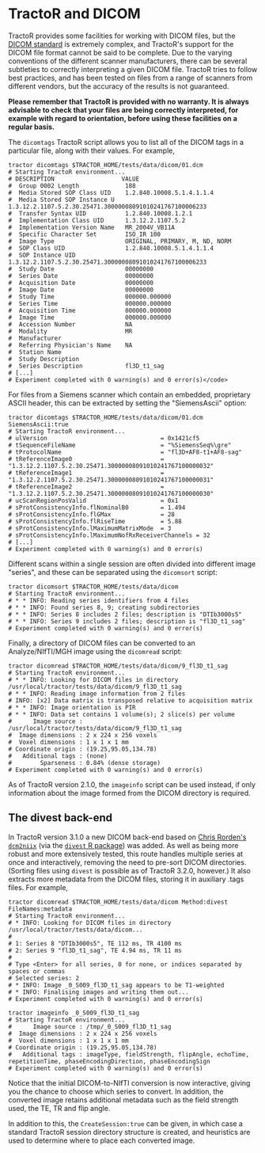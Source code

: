 # TractoR and DICOM

TractoR provides some facilities for working with DICOM files, but the [DICOM standard](http://dicom.nema.org/) is extremely complex, and TractoR's support for the DICOM file format cannot be said to be complete. Due to the varying conventions of the different scanner manufacturers, there can be several subtleties to correctly interpreting a given DICOM file. TractoR tries to follow best practices, and has been tested on files from a range of scanners from different vendors, but the accuracy of the results is not guaranteed.

**Please remember that TractoR is provided with no warranty. It is always advisable to check that your files are being correctly interpreted, for example with regard to orientation, before using these facilities on a regular basis.**

The `dicomtags` TractoR script allows you to list all of the DICOM tags in a particular file, along with their values. For example,

    tractor dicomtags $TRACTOR_HOME/tests/data/dicom/01.dcm
    # Starting TractoR environment...
    # DESCRIPTION                   VALUE
    #  Group 0002 Length             188
    #  Media Stored SOP Class UID    1.2.840.10008.5.1.4.1.1.4
    #  Media Stored SOP Instance U   1.3.12.2.1107.5.2.30.25471.30000008091010241767100006233
    #  Transfer Syntax UID           1.2.840.10008.1.2.1
    #  Implementation Class UID      1.3.12.2.1107.5.2
    #  Implementation Version Name   MR_2004V_VB11A
    #  Specific Character Set        ISO_IR 100
    #  Image Type                    ORIGINAL, PRIMARY, M, ND, NORM
    #  SOP Class UID                 1.2.840.10008.5.1.4.1.1.4
    #  SOP Instance UID              1.3.12.2.1107.5.2.30.25471.30000008091010241767100006233
    #  Study Date                    00000000
    #  Series Date                   00000000
    #  Acquisition Date              00000000
    #  Image Date                    00000000
    #  Study Time                    000000.000000
    #  Series Time                   000000.000000
    #  Acquisition Time              000000.000000
    #  Image Time                    000000.000000
    #  Accession Number              NA
    #  Modality                      MR
    #  Manufacturer                   
    #  Referring Physician's Name    NA
    #  Station Name                   
    #  Study Description              
    #  Series Description            fl3D_t1_sag
    # [...]
    # Experiment completed with 0 warning(s) and 0 error(s)</code>

For files from a Siemens scanner which contain an embedded, proprietary ASCII header, this can be extracted by setting the "SiemensAscii" option:

    tractor dicomtags $TRACTOR_HOME/tests/data/dicom/01.dcm SiemensAscii:true
    # Starting TractoR environment...
    # ulVersion                                = 0x1421cf5
    # tSequenceFileName                        = "%SiemensSeq%\gre"
    # tProtocolName                            = "fl3D+AF8-t1+AF8-sag"
    # tReferenceImage0                         = "1.3.12.2.1107.5.2.30.25471.30000008091010241767100000032"
    # tReferenceImage1                         = "1.3.12.2.1107.5.2.30.25471.30000008091010241767100000031"
    # tReferenceImage2                         = "1.3.12.2.1107.5.2.30.25471.30000008091010241767100000030"
    # ucScanRegionPosValid                     = 0x1
    # sProtConsistencyInfo.flNominalB0         = 1.494
    # sProtConsistencyInfo.flGMax              = 28
    # sProtConsistencyInfo.flRiseTime          = 5.88
    # sProtConsistencyInfo.lMaximumMatrixMode  = 3
    # sProtConsistencyInfo.lMaximumNofRxReceiverChannels = 32
    # [...]
    # Experiment completed with 0 warning(s) and 0 error(s)

Different scans within a single session are often divided into different image "series", and these can be separated using the `dicomsort` script:

    tractor dicomsort $TRACTOR_HOME/tests/data/dicom
    # Starting TractoR environment...
    # * * INFO: Reading series identifiers from 4 files
    # * * INFO: Found series 8, 9; creating subdirectories
    # * * INFO: Series 8 includes 2 files; description is "DTIb3000s5"
    # * * INFO: Series 9 includes 2 files; description is "fl3D_t1_sag"
    # Experiment completed with 0 warning(s) and 0 error(s)

Finally, a directory of DICOM files can be converted to an Analyze/NIfTI/MGH image using the `dicomread` script:

    tractor dicomread $TRACTOR_HOME/tests/data/dicom/9_fl3D_t1_sag
    # Starting TractoR environment...
    # * * INFO: Looking for DICOM files in directory /usr/local/tractor/tests/data/dicom/9_fl3D_t1_sag
    # * * INFO: Reading image information from 2 files
    # INFO: [x2] Data matrix is transposed relative to acquisition matrix
    # * * INFO: Image orientation is PIR
    # * * INFO: Data set contains 1 volume(s); 2 slice(s) per volume
    #      Image source : /usr/local/tractor/tests/data/dicom/9_fl3D_t1_sag
    #  Image dimensions : 2 x 224 x 256 voxels
    #  Voxel dimensions : 1 x 1 x 1 mm
    # Coordinate origin : (19.25,95.05,134.78)
    #   Additional tags : (none)
    #        Sparseness : 0.84% (dense storage)
    # Experiment completed with 0 warning(s) and 0 error(s)

As of TractoR version 2.1.0, the `imageinfo` script can be used instead, if only information about the image formed from the DICOM directory is required.

## The divest back-end

In TractoR version 3.1.0 a new DICOM back-end based on [Chris Rorden's `dcm2niix`](https://github.com/rordenlab/dcm2niix) (via the [`divest` R package](https://github.com/jonclayden/divest)) was added. As well as being more robust and more extensively tested, this route handles multiple series at once and interactively, removing the need to pre-sort DICOM directories. (Sorting files using `divest` is possible as of TractoR 3.2.0, however.) It also extracts more metadata from the DICOM files, storing it in auxiliary .tags files. For example,

    tractor dicomread $TRACTOR_HOME/tests/data/dicom Method:divest FileNames:metadata
    # Starting TractoR environment...
    # * INFO: Looking for DICOM files in directory /usr/local/tractor/tests/data/dicom...
    # 
    # 1: Series 8 "DTIb3000s5", TE 112 ms, TR 4100 ms 
    # 2: Series 9 "fl3D_t1_sag", TE 4.94 ms, TR 11 ms
    # 
    # Type <Enter> for all series, 0 for none, or indices separated by spaces or commas
    # Selected series: 2
    # * INFO: Image _0_S009_fl3D_t1_sag appears to be T1-weighted
    # * INFO: Finalising images and writing them out...
    # Experiment completed with 0 warning(s) and 0 error(s)
    
    tractor imageinfo _0_S009_fl3D_t1_sag
    # Starting TractoR environment...
    #      Image source : /tmp/_0_S009_fl3D_t1_sag
    #  Image dimensions : 2 x 224 x 256 voxels
    #  Voxel dimensions : 1 x 1 x 1 mm
    # Coordinate origin : (19.25,95.05,134.78)
    #   Additional tags : imageType, fieldStrength, flipAngle, echoTime, repetitionTime, phaseEncodingDirection, phaseEncodingSign
    # Experiment completed with 0 warning(s) and 0 error(s)

Notice that the initial DICOM-to-NIfTI conversion is now interactive, giving you the chance to choose which series to convert. In addition, the converted image retains additional metadata such as the field strength used, the TE, TR and flip angle.

In addition to this, the `CreateSession:true` can be given, in which case a standard TractoR session directory structure is created, and heuristics are used to determine where to place each converted image.
